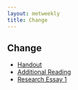 ```yaml
---
layout: metweekly
title: Change
---
```



## Change

+ [Handout](Handout.pdf)
+ [Additional Reading](Rea.pdf)
+ [Research Essay 1](essay)